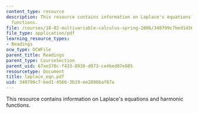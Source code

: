 ```yaml
---
content_type: resource
description: This resource contains information on Laplace's equations and harmonic
  functions.
file: /courses/18-02-multivariable-calculus-spring-2006/340799c7bed145663b19ee2806baf87a_laplace_eqn.pdf
file_type: application/pdf
learning_resource_types:
- Readings
ocw_type: OCWFile
parent_title: Readings
parent_type: CourseSection
parent_uid: 67ae370c-f433-8938-d073-ce4bed07e885
resourcetype: Document
title: laplace_eqn.pdf
uid: 340799c7-bed1-4566-3b19-ee2806baf87a
---
```

This resource contains information on Laplace's equations and harmonic functions.


